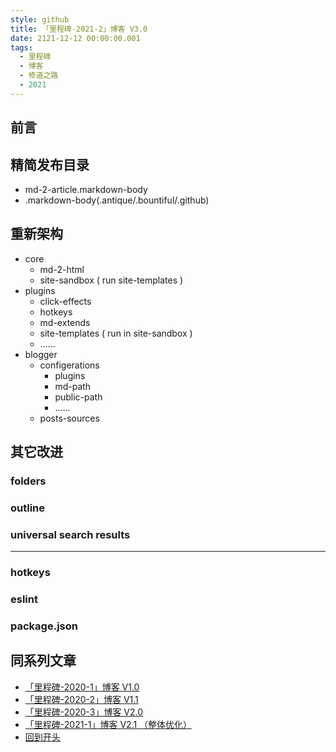 ```yaml
---
style: github
title: 「里程碑-2021-2」博客 V3.0
date: 2121-12-12 00:00:00.001
tags:
  - 里程碑
  - 博客
  - 修道之路
  - 2021
---
```


## 前言

> 

## 精简发布目录

- md-2-article.markdown-body
- .markdown-body(.antique/.bountiful/.github)

## 重新架构

- core 
  - md-2-html
  - site-sandbox ( run site-templates )
- plugins
  - click-effects
  - hotkeys
  - md-extends
  - site-templates ( run in site-sandbox )
  - ……
- blogger
  - configerations
    - plugins
    - md-path
    - public-path
    - ……
  - posts-sources

## 其它改进

### folders

### outline

### universal search results

---

### hotkeys

### eslint

### package.json

## 同系列文章

- [「里程碑-2020-1」博客 V1.0](post:Milestone<->2020-1)
- [「里程碑-2020-2」博客 V1.1](post:Milestone<->2020-2)
- [「里程碑-2020-3」博客 V2.0](post:Milestone<->2020-3)
- [「里程碑-2021-1」博客 V2.1 （整体优化）](post:Milestone<->2021-1)
- [回到开头](scroll-to-the-very-top)
